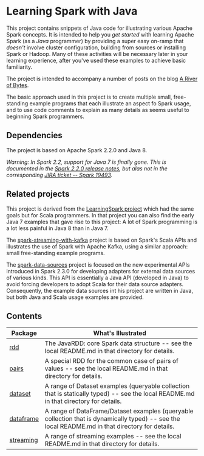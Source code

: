 # Learning Spark with Java

This project contains snippets of Java code for illustrating various
Apache Spark concepts. It is
intended to help you _get started_ with learning Apache Spark (as a _Java_ programmer)
by providing a super easy on-ramp that _doesn't_ involve cluster configuration,
building from sources or installing Spark or Hadoop. Many of these activities will be
necessary later in your learning experience,
after you've used these examples to achieve basic familiarity.

The project is intended to accompany a number of posts on the blog
[A River of Bytes](http://www.river-of-bytes.com).

The basic approach used in this project is to create multiple small, free-standing example
programs that each illustrate an aspect fo Spark usage, and to use code comments to explain as
many details as seems useful to beginning Spark programmers.

## Dependencies

The project is based on Apache Spark 2.2.0 and Java 8.

*Warning: In Spark 2.2, support for Java 7 is finally gone.
This is documented in the [Spark 2.2.0 release notes](http://spark.apache.org/releases/spark-release-2-2-0.html),
but alas not in the corresponding
[JIRA ticket -- Spark 19493](https://issues.apache.org/jira/browse/SPARK-19493).*

## Related projects

This project is derived from the
[LearningSpark project](https://github.com/spirom/LearningSpark) which had the same goals but for
Scala programmers. In that project you can also find the early Java 7 examples that gave
rise to this project: A lot of Spark programming is a lot less painful in Java 8 than in Java 7.

The [spark-streaming-with-kafka](https://github.com/spirom/spark-streaming-with-kafka) project is
based on Spark's Scala APIs and illustrates the use of Spark with Apache Kafka, using a similar
approach: small free-standing example programs.

The [spark-data-sources](https://github.com/spirom/spark-data-sources) project is focused on
the new experimental APIs introduced in Spark 2.3.0 for developing adapters for
external data sources of
various kinds. This API is essentially a Java API (developed in Java) to avoid forcing
developers to adopt Scala for their data source adapters. Consequently, the example data sources
int his project are written in Java, but both Java and Scala usage examples are provided.

## Contents

| Package | What's Illustrated    |
|---------|-----------------------|
| [rdd](src/main/java/rdd) | The JavaRDD: core Spark data structure -- see the local README.md in that directory for details. |
| [pairs](src/main/java/pairs) | A special RDD for the common case of pairs of values -- see the local README.md in that directory for details. |
| [dataset](src/main/java/dataset) | A range of Dataset examples (queryable collection that is statically typed) -- see the local README.md in that directory for details. |
| [dataframe](src/main/java/dataframe) | A range of DataFrame/Dataset<Row> examples (queryable collection that is dynamically typed) -- see the local README.md in that directory for details. |
| [streaming](src/main/java/streaming) | A range of streaming examples -- see the local README.md in that directory for details. |
